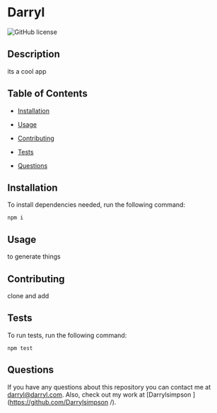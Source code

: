 
  
  # Darryl
  ![GitHub license](<https://img.shields.io/badge/license-MIT-blue.svg>)
  
  ## Description
  
  its a cool app
  
  ## Table of Contents 
  
  * [Installation](#installation)
  
  * [Usage](#usage)

  * [Contributing](#contributing)
  
  * [Tests](#tests)
  
  * [Questions](#questions)
  
  ## Installation
  
  To install dependencies needed, run the following command:
  
  ```
  npm i
  ```
  
  ## Usage
  
  to generate things
  

    
  ## Contributing
  
  clone and add
  
  ## Tests
  
  To run tests, run the following command:
  
  ```
  npm test
  ```
  
  ## Questions
  
  If you have any questions about this repository you can contact me at darryl@darryl.com. Also, check out my work at [Darrylsimpson	](https://github.com/Darrylsimpson	/).
  
  